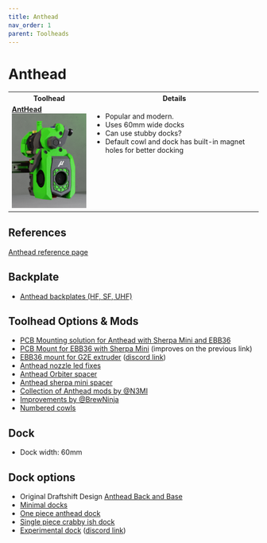```yaml
---
title: Anthead
nav_order: 1
parent: Toolheads
---
```


# Anthead

<table>
<tr><th>Toolhead</th><th>Details</th></tr>
<tr><td valign=top><strong><a href="Anthead.md">AntHead<br>
	<img src="../media/Toolheads/Anthead/Anthead.png" width=200></a></strong></td>
	<td valign=top><ul><li>Popular and modern.</li>
		<li>Uses 60mm wide docks</li>
    <li>Can use stubby docks?</li>
    <li>Default cowl and dock has built-in magnet holes for better docking</li>
	</ul></td></tr>

  </table>

## References
[Anthead reference page](https://github.com/PrintersForAnts/AntHead)


## Backplate
* [Anthead backplates (HF, SF, UHF)](https://github.com/DraftShift/StealthChanger/tree/main/STLs/Backplates)


## Toolhead Options & Mods

* [PCB Mounting solution for Anthead with Sherpa Mini and EBB36](https://github.com/DraftShift/StealthChanger/tree/main/UserMods/MugenMicko/Anthead%20Sherpa%20Mini%20EBB%2036%20PCB%20Mount)
* [PCB Mount for EBB36 with Sherpa Mini](https://github.com/DraftShift/StealthChanger/tree/main/UserMods/Tavroswyn/Anthead) (improves on the previous link)
* [EBB36 mount for G2E extruder](https://github.com/MakerMylo/G2E_EBB36_Mount) ([discord link](https://discord.com/channels/1226846451028725821/1322647877197103146))
* [Anthead nozzle led fixes](https://github.com/DraftShift/StealthChanger/tree/main/UserMods/Dweenz/Anthead%20nozzle%20led%20fixes)
* [Anthead Orbiter spacer](https://github.com/DraftShift/StealthChanger/tree/main/UserMods/Dweenz/AntheadOrbiterSpacer)
* [Anthead sherpa mini spacer](https://github.com/DraftShift/StealthChanger/tree/main/UserMods/Dweenz/AntheadSherpaMiniSpacer)
* [Collection of Anthead mods by @N3MI](https://github.com/DraftShift/StealthChanger/tree/main/UserMods/N3MI-DG/Anthead_Mods)
* [Improvements by @BrewNinja](https://github.com/DraftShift/StealthChanger/tree/main/UserMods/BrewNinja/Anthead)
* [Numbered cowls](https://github.com/DraftShift/StealthChanger/tree/main/UserMods/traxman25/Ant%20Head)


## Dock
* Dock width: 60mm

## Dock options
* Original Draftshift Design [Anthead Back and Base](https://github.com/DraftShift/ModularDock/tree/main/STLs/Anthead)
* [Minimal docks](https://www.printables.com/model/1110182-stealthchanger-anthead-minimal-docks)
* [One piece anthead dock](https://www.printables.com/model/1261776-one-piece-anthead-dock/files)
* [Single piece crabby ish dock](https://www.printables.com/model/1337129-anthead-single-piece-dock-crabby-ish)
* [Experimental dock](https://www.printables.com/model/1441043-stealthchanger-anthead-dock-for-corexy-experimenta) ([discord link](https://discord.com/channels/1226846451028725821/1426882245037391872))











